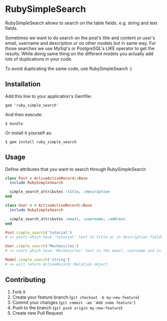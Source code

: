 # RubySimpleSearch

RubySimpleSearch allows to search on the table fields. 
e.g. string and text fields.

Sometimes we want to do search on the post's title and content
or user's email, username and description or on other models but in same way.
For those searches we use MySql's or PostgreSQL's LIKE operator to get the
results. While doing same thing on the different models you actually add lots of 
duplications in your code.

To avoid duplicating the same code, use RubySimpleSearch :)

## Installation

Add this line to your application's Gemfile:

    gem 'ruby_simple_search'

And then execute:

    $ bundle

Or install it yourself as:

    $ gem install ruby_simple_search

## Usage

Define attributes that you want to search through RubySimpleSearch

```Ruby
class Post < ActiveActiveRecord::Base
  include RubySimpleSearch

  simple_search_attributes :title, :description
end

class User < < ActiveActiveRecord::Base
  include RubySimpleSearch

  simple_search_attributes :email, :username, :address
end

Post.simple_search('tutorial')
# => posts which have 'tutorial' text in title or in description fields

User.simple_search('Mechanicles')
# => users which have 'Mechanicles' text in the email, username and in address

Model.simple_search('string')
# => will return ActiveRecord::Relation object
```
## Contributing

1. Fork it
2. Create your feature branch (`git checkout -b my-new-feature`)
3. Commit your changes (`git commit -am 'Add some feature'`)
4. Push to the branch (`git push origin my-new-feature`)
5. Create new Pull Request
